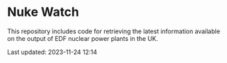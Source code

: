 # Nuke Watch

This repository includes code for retrieving the latest information available on the output of EDF nuclear power plants in the UK.

Last updated: 2023-11-24 12:14